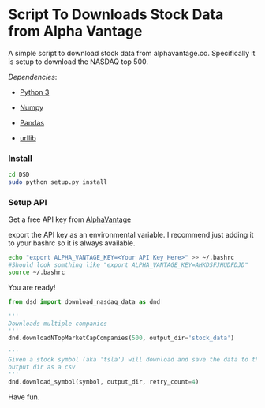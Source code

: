 # Script To Downloads Stock Data from Alpha Vantage

A simple script to download stock data from alphavantage.co. Specifically it is setup to download the NASDAQ top 500. 


*Dependencies*:

  * [Python 3](https://www.python.org/download/releases/3.0/)

  * [Numpy](http://www.numpy.org/)

  * [Pandas](https://pandas.pydata.org/)
  
  * [urllib](https://docs.python.org/3/library/urllib.html)
  
### Install
```bash
cd DSD
sudo python setup.py install
```
### Setup API
Get a free API key from [AlphaVantage](https://www.alphavantage.co/support/#api-key)

export the API key as an environmental variable. I recommend just adding it to your bashrc so it is always available.

``` bash
echo "export ALPHA_VANTAGE_KEY=<Your API Key Here>" >> ~/.bashrc
#Should look somthing like "export ALPHA_VANTAGE_KEY=AHKDSFJHUDFDJD"
source ~/.bashrc
```

You are ready!

```python
from dsd import download_nasdaq_data as dnd

'''
Downloads multiple companies
'''
dnd.downloadNTopMarketCapCompanies(500, output_dir='stock_data')

'''
Given a stock symbol (aka 'tsla') will download and save the data to the
output dir as a csv 
'''
dnd.download_symbol(symbol, output_dir, retry_count=4)
```

Have fun.
